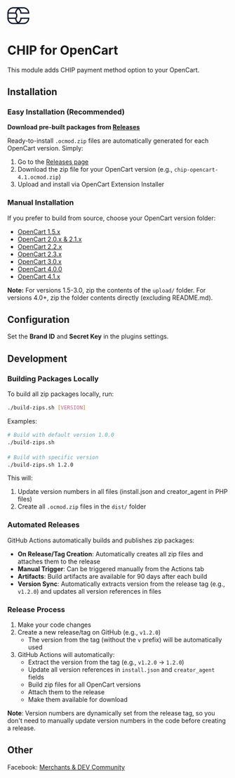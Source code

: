 <img src="./assets/logo.svg" alt="drawing" width="50"/>

# CHIP for OpenCart

This module adds CHIP payment method option to your OpenCart.

## Installation

### Easy Installation (Recommended)

**Download pre-built packages from [Releases](https://github.com/CHIPAsia/chip-for-opencart/releases)**

Ready-to-install `.ocmod.zip` files are automatically generated for each OpenCart version. Simply:
1. Go to the [Releases page](https://github.com/CHIPAsia/chip-for-opencart/releases)
2. Download the zip file for your OpenCart version (e.g., `chip-opencart-4.1.ocmod.zip`)
3. Upload and install via OpenCart Extension Installer

### Manual Installation

If you prefer to build from source, choose your OpenCart version folder:

* [OpenCart 1.5.x](https://download-directory.github.io/?url=https%3A%2F%2Fgithub.com%2FCHIPAsia%2Fchip-for-opencart%2Ftree%2Fmain%2F1.5)
* [OpenCart 2.0.x & 2.1.x](https://download-directory.github.io/?url=https%3A%2F%2Fgithub.com%2FCHIPAsia%2Fchip-for-opencart%2Ftree%2Fmain%2F2.0)
* [OpenCart 2.2.x](https://download-directory.github.io/?url=https%3A%2F%2Fgithub.com%2FCHIPAsia%2Fchip-for-opencart%2Ftree%2Fmain%2F2.2)
* [OpenCart 2.3.x](https://download-directory.github.io/?url=https%3A%2F%2Fgithub.com%2FCHIPAsia%2Fchip-for-opencart%2Ftree%2Fmain%2F2.3)
* [OpenCart 3.0.x](https://download-directory.github.io/?url=https%3A%2F%2Fgithub.com%2FCHIPAsia%2Fchip-for-opencart%2Ftree%2Fmain%2F3.0)
* [OpenCart 4.0.0](https://download-directory.github.io/?url=https%3A%2F%2Fgithub.com%2FCHIPAsia%2Fchip-for-opencart%2Ftree%2Fmain%2F4.0)
* [OpenCart 4.1.x](https://download-directory.github.io/?url=https%3A%2F%2Fgithub.com%2FCHIPAsia%2Fchip-for-opencart%2Ftree%2Fmain%2F4.1)

**Note:** For versions 1.5-3.0, zip the contents of the `upload/` folder. For versions 4.0+, zip the folder contents directly (excluding README.md).

## Configuration

Set the **Brand ID** and **Secret Key** in the plugins settings.

## Development

### Building Packages Locally

To build all zip packages locally, run:

```bash
./build-zips.sh [VERSION]
```

Examples:
```bash
# Build with default version 1.0.0
./build-zips.sh

# Build with specific version
./build-zips.sh 1.2.0
```

This will:
1. Update version numbers in all files (install.json and creator_agent in PHP files)
2. Create all `.ocmod.zip` files in the `dist/` folder

### Automated Releases

GitHub Actions automatically builds and publishes zip packages:

- **On Release/Tag Creation**: Automatically creates all zip files and attaches them to the release
- **Manual Trigger**: Can be triggered manually from the Actions tab
- **Artifacts**: Build artifacts are available for 90 days after each build
- **Version Sync**: Automatically extracts version from the release tag (e.g., `v1.2.0`) and updates all version references in files

### Release Process

1. Make your code changes
2. Create a new release/tag on GitHub (e.g., `v1.2.0`)
   - The version from the tag (without the `v` prefix) will be automatically used
3. GitHub Actions will automatically:
   - Extract the version from the tag (e.g., `v1.2.0` → `1.2.0`)
   - Update all version references in `install.json` and `creator_agent` fields
   - Build zip files for all OpenCart versions
   - Attach them to the release
   - Make them available for download

**Note**: Version numbers are dynamically set from the release tag, so you don't need to manually update version numbers in the code before creating a release.

## Other

Facebook: [Merchants & DEV Community](https://www.facebook.com/groups/3210496372558088)